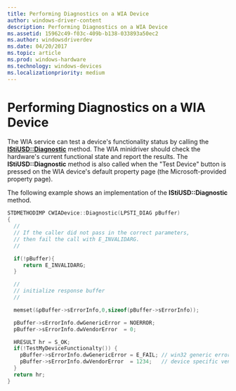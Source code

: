 ```yaml
---
title: Performing Diagnostics on a WIA Device
author: windows-driver-content
description: Performing Diagnostics on a WIA Device
ms.assetid: 15962c49-f03c-409b-b138-033893a50ec2
ms.author: windowsdriverdev
ms.date: 04/20/2017
ms.topic: article
ms.prod: windows-hardware
ms.technology: windows-devices
ms.localizationpriority: medium
---
```


# Performing Diagnostics on a WIA Device





The WIA service can test a device's functionality status by calling the [**IStiUSD::Diagnostic**](https://msdn.microsoft.com/library/windows/hardware/ff543814) method. The WIA minidriver should check the hardware's current functional state and report the results. The **IStiUSD::Diagnostic** method is also called when the "Test Device" button is pressed on the WIA device's default property page (the Microsoft-provided property page).

The following example shows an implementation of the **IStiUSD::Diagnostic** method.

```cpp
STDMETHODIMP CWIADevice::Diagnostic(LPSTI_DIAG pBuffer)
{
  //
  // If the caller did not pass in the correct parameters,
  // then fail the call with E_INVALIDARG.
  //

  if(!pBuffer){
     return E_INVALIDARG;
  }

  //
  // initialize response buffer
  //

  memset(&pBuffer->sErrorInfo,0,sizeof(pBuffer->sErrorInfo));

  pBuffer->sErrorInfo.dwGenericError = NOERROR;
  pBuffer->sErrorInfo.dwVendorError  = 0;

  HRESULT hr = S_OK;
  if(!TestMyDeviceFunctionalty()) {
    pBuffer->sErrorInfo.dwGenericError = E_FAIL; // win32 generic error code
    pBuffer->sErrorInfo.dwVendorError  = 1234;   // device specific vendor error code
  }
  return hr;
}
```

 

 





